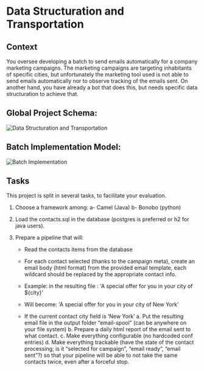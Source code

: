 # Data Structuration and Transportation

## Context
You oversee developing a batch to send emails automatically for a company marketing campaigns.
The marketing campaigns are targeting inhabitants of specific cities, but unfortunately the marketing tool used is not able to send emails automatically nor to observe tracking of the emails sent. On another hand, you have already a bot that does this, but needs specific data structuration to achieve that.

## Global Project Schema:
![Data Structuration and Transportation](https://user-images.githubusercontent.com/72979397/195388344-334763ad-1de8-43f5-ade0-4c0bb4b127e0.png)

## Batch Implementation Model:
![Batch Implementation](https://user-images.githubusercontent.com/72979397/195388463-ba2da1c1-028b-49d1-a638-96deda6a69df.png)

## Tasks
This project is split in several tasks, to facilitate your evaluation.
1. Choose a framework among:
    a- Camel (Java)
    b- Bonobo (python)

2. Load the contacts.sql in the database (postgres is preferred or h2 for java users).

3.	Prepare a pipeline that will:
    - Read the contacts items from the database
    - For each contact selected (thanks to the campaign meta),  create an email body (html format) from the provided email template, each wildcard should be replaced by the appropriate contact info.

    - Example: in the resulting file :
    '<td class="hero-subheader__title" style="font-size: 43px; font-weight: bold; padding: 80px 0 15px 0;" align="left">A special offer for you in your city of ${city}</td>'

    - Will become:
    '<td class="hero-subheader__title" style="font-size: 43px; font-weight: bold; padding: 80px 0 15px 0;" align="left">A special offer for you in your city of New York</td>'

    - If the current contact city field is ‘New York’
    a. Put the resulting email file in the output folder “email-spool” (can be anywhere on your file system)
    b. Prepare a daily html report of the email sent to what contact.
    c. Make everything configurable (no hardcoded conf entries)
    d. Make everything trackable (have the state of the contact processing; is it “selected for campaign”, “email ready”, “email sent”?) so that your pipeline will be able to not take the same contacts twice, even after a forceful stop.
